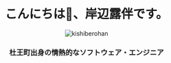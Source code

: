 <!--
**shizeli/shizeli** is a ✨ _special_ ✨ repository because its `README.md` (this file) appears on your GitHub profile.

Here are some ideas to get you started:

- 🔭 I’m currently working on ...
- 🌱 I’m currently learning ...
- 👯 I’m looking to collaborate on ...
- 🤔 I’m looking for help with ...
- 💬 Ask me about ...
- 📫 How to reach me: ...
- 😄 Pronouns: ...
- ⚡ Fun fact: ...
-->
<h1 align="center">こんにちは👋、岸辺露伴です。</h1>
<p align="center">
  <img src="https://static.jojowiki.com/images/2/2e/latest/20210220203731/Rohan_Kishibe_Infobox_Manga.png" alt="kishiberohan">
</p>
<h3 align="center">杜王町出身の情熱的なソフトウェア・エンジニア</h3>
